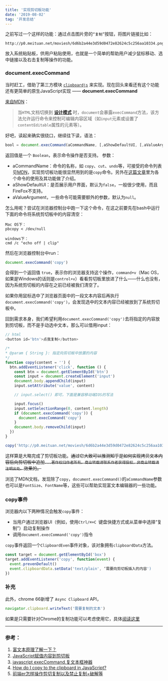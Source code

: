```yaml
---
title: '实现剪切板功能'
date: '2019-08-02'
tag: '开发总结'
---
```


之前写过一个这样的功能：通过点击图片旁的`“复制”`按钮，将图片链接比如：
```
http://p0.meituan.net/moviesh/6d6b2a44e3d59d0472e82624c5c256aa10334.png
```

放入系统粘贴板，供用户粘贴使用，也就是一个简单的帮助用户减少鼠标移动、选中链接以及右击复制等操作的功能。

### document.execCommand
当时赶工，借助了第三方模块 [`clipboardjs`](https://clipboardjs.com/) 来实现。现在回头来看还有这个功能还有更简单的原生JavaScript实现 —— **document.execCommand**

[来自MDN](https://developer.mozilla.org/zh-CN/docs/Web/API/Document/execCommand)：

> 当`HTML`文档切换到 [**设计模式**](https://developer.mozilla.org/zh-CN/docs/Web/API/Document/designMode) 时，`document`会暴露`execCommand`方法，该方法允许运行命令来控制可编辑内容区域（如`input`元素或设置了`contentEditable`属性的元素等）。

好吧，读起来确实很绕口，继续往下读，语法：
```js
bool = document.execCommand(aCommandName, [,aShowDefaultUI, [,aValueArgument]])
```

返回值是一个 `Boolean`，表示命令操作是否支持。
参数：
- aCommandName：命令的名称，如 `copy`、`cut`、`undo`等，可接受的命令列表见[MDN](https://developer.mozilla.org/zh-CN/docs/Web/API/Document/execCommand#%E5%91%BD%E4%BB%A4)，实现剪切板功能很显然用到的是`copy`命令。另外在[这篇文章](https://blog.csdn.net/gertyy/article/details/65936318)里为各个命令的使用及其功能做了介绍。
- aShowDefaultUI：是否展示用户界面，默认为`false`，一般很少使用，而且FireFox不支持。
- aValueArgument，一些命令可能需要额外的参数，默认为`null`。

怎么用呢？尝试在浏览器控制台中跑一下这个命令，在这之前要先在bash中运行下面的命令将系统剪切板中的内容清空：

```shell
Mac OS下：
pbcopy < /dev/null

windows下：
cmd /c "echo off | clip"
```

然后在浏览器控制台中run：
```js
document.execCommand('copy')
```

会得到一个返回值 `true`，表示你的浏览器支持这个操作，`command+v`（Mac OS，如果是Windows的话则是`control+v`）看看剪切板里放进了什么——什么也没有，因为系统剪切板的内容在之前已经被我们清空了。

如果你用鼠标选中了浏览器页面中的一段文本内容后再执行```document.execCommand('copy')```，会发现选中的文本内容已经被放到了系统剪切板中。

回到需求本身，我们希望利用`document.execCommand('copy')`去将指定的内容放到剪切板，而不是手动选中文本，那么可以借用input：
```js
// html
<button id='btn'>点我复制</button>

/*
* @param { String }: 指定向剪切板中放置的内容
*/
function copy(content = '') {
  btn.addEventListener('click', function () {
    const btn = document.getElementById('btn')
    const input = document.createElement('input')
    document.body.appendChild(input)
    input.setAttribute('value', content)

    // input.select() 即可，下面是兼容移动端IOS的写法

    input.focus()
    input.setSelectionRange(0, content.length)
    if (document.execCommand('copy')) {
      document.execCommand('copy')
    }
    document.body.removeChild(input)
  })
}

copy('http://p0.meituan.net/moviesh/6d6b2a44e3d59d0472e82624c5c256aa10334.png')
```

这样算是大略完成了剪切板功能。~~通过它大致可以推测知乎是如何实现拷贝文本内容后向剪切板中追加`...著作权归作者所有。商业转载请联系作者获得授权，非商业转载请注明出处。`效果的。~~

浏览了MDN文档，发现除了`copy`，`document.execCommand()`的`aCommandName`参数也可以是`FontSize`、`FontName`等，这些可以帮助实现富文本编辑器的一些功能。

### copy事件
浏览器内以下两种情况会触发`copy`事件：
- 当用户通过浏览器UI（例如，使用`Ctrl/⌘+C `键盘快捷方式或从菜单中选择“复制”）启动复制操作
- 调用`document.execCommand('copy')`指令

`copy`事件返回一个`ClipboardEven`事件对象，该对象拥有`clipboardData`方法。
```js
const target = document.getElementById('box')
target.addEventListener('copy', function(event) {
  event.prevenDefault()
  event.clipboardData.setData('text/plain', ‘需要向剪切板插入的内容')
})
```

### 补充
此外，chrome 66新增了 `Async Clipboard` API，
```js
navigator.clipboard.writeText('需要复制的文本')
```

如果是只需要针对Chrome的复制功能可以考虑使用它，具体[阅读这里](https://zhuanlan.zhihu.com/p/34698155)

___
### 参考：
1. [富文本原理了解一下？](https://juejin.im/post/5cfe4e8a6fb9a07ec63b09a4)
2. [JavaScript赋值内容到剪切板](https://github.com/axuebin/articles/issues/26)
3. [javascript execCommand,复文本框神器](https://blog.csdn.net/gertyy/article/details/65936318)
4. [How do I copy to the clipboard in JavaScript?](https://stackoverflow.com/questions/400212/how-do-i-copy-to-the-clipboard-in-javascript)
5. [前端er怎样操作剪切复制以及禁止复制+破解等](https://juejin.im/post/5b66993ee51d451924734c35)
